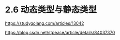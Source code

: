 # 2.6 动态类型与静态类型



https://studygolang.com/articles/13042

https://blog.csdn.net/stpeace/article/details/84037370